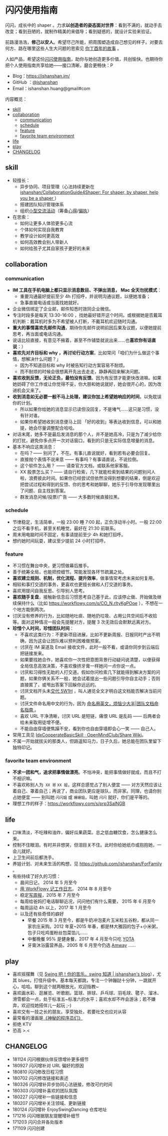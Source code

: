 

# 闪闪使用指南

闪闪，成长中的 shaper 。力求**以创造者的姿态面对世界**：看到不满的，就动手去改变；看到丑陋的，就制作精美的来倡导；看到疑惑的，就设计实验来验证。

前路漫浩浩，**修己以安人**。希望尽己所能，把周围塑造成自己想见的样子。对要去何方、路在哪里这些人生大问题的思索见 [你丁酉年的故事](https://ishanshan.im/selfedu/Review2017LunarCalendar.html) 。 

人如产品，希望这份[闪闪使用指南](usage_ishanshan.md)，助你与她创造更多价值，共创愉快。也期待你把个人使用指南共享给她——接口清晰，磨合更畅快：P

- Blog：https://ishanshan.im/
- GitHub ：[@ishanshan](https://github.com/ishanshan/)
- Email：ishanshan.huang@gmail#com

内容概览：

<!-- START doctoc generated TOC please keep comment here to allow auto update -->
<!-- DON'T EDIT THIS SECTION, INSTEAD RE-RUN doctoc TO UPDATE -->

  - [skill](#skill)
  - [collaboration](#collaboration)
    - [communication](#communication)
    - [schedule](#schedule)
    - [feature](#feature)
    - [favorite team environment](#favorite-team-environment)
  - [life](#life)
  - [play](#play)
  - [CHANGELOG](#changelog)

<!-- END doctoc generated TOC please keep comment here to allow auto update -->

## skill

- 较擅长：
	- 异步协同、项目管理（心法持续更新在 [ishanshan/CollaborationGuide4Shaper: For shaper, by shaper, help you be a shaper ](https://github.com/ishanshan/CollaborationGuide4Shaper)）
	- 搭建团队知识管理体系
	- 组织[小型交流活动](https://ishanshan.im/community/IdxActivity.html)（筹备[心得](http://openmindclub.qiniudn.com/ishanshan/ResCommunity/HbCAPEMeetupOrganizer.pdf)/[偏执](http://openmindclub.qiniudn.com/ishanshan/ResCommunity/OpinionActivity1506-ishanshan.pdf)）
- 在思索：
	- 如何让更多人体验更多心流
	- 个体如何实现自我教育
	- 教学设计如何更高效
	- 如何高效教会别人带新人
	- 如何给孩子尤其自家孩子更好的未来

## collaboration


### communication


- **IM 工具在手机电脑上都只显示消息数目、不弹出消息， Mac 全天勿扰模式**：
    - 重要沟通最好提前至少 4h 打招呼，并说明沟通议题，以便她准备；
    - 急事直接电话或当面找她就好。
- 企业微信绑定了企业邮，邮件知悉时效同企业微信。
- 专注时段多是每天 13:30-16:00 ，找她最好错开这个时间。或根据她是否戴耳机判断：戴耳机时多为不希望被人打断，不戴耳机欢迎随时沟通。
- **重大的事情喜欢先邮件沟通**，期待你先邮件说明前因后果及议题，以便她提前思考，再当面或电话沟通。
- 说话比较直接，有意见不掖着，甚至不作铺垫就说出来……也**喜欢你有话直说**：）
- **喜欢先对齐目标和 why ，再讨论行动方案**，比如常问「咱们为什么做这个事情，想解决什么问题？」
    - 因为不知道目标和 why 时被告知行动方案容易不耐烦。
    - 而不耐烦的时候会很想离开先出去走走，静静再回来解决问题。
- **喜欢收到反馈，无论正负，最怕没有反馈**。因为有反馈才能更快改进嘛。如果她妨碍了你工作或让你觉得不妥，你大胆和她说就好，她会很开心的，因为改进机会又来了。
- **收到消息如无必要一般不马上处理，建议你加上希望她响应的时间**，以免耽误你的计划。
    - 所以如果你给她的消息显示已读但没回复，不是堵气……这只是习惯，没有针对谁。
    - 如果你希望她收到消息便马上回 「好的收到」等表达收到信息，可以和她提，她会尽量调整配合哈哈。
- 对话末尾，她多不是最后发消息的那个人，并不是她高冷，只是为了减少给你的打扰，避免你多点开一次对话窗口，看到的只是无实际信息增量的消息。
- 基本不响应这类消息：
	- 在吗？—— 别问了，不在。有事儿直说就好，看到若有必要会回复。
	- 直接抛个表情不说来意 —— 有事吗？有事请直说，不说拉倒。
	- 这个软件怎么用？ —— 请查官方文档，或联系他家客服。
	- XX 股票怎么买？—— 请自行检索，几下就能检索到结果的问题别问人啦，浪费彼此时间。如果你已经尝试但依然没得到想要的结果，倒是欢迎把尝试过程和得到的反馈、你的思考和她聊聊，她乐于引导你发现哪里出了问题、自主找到答案。
	- 群发消息问候/投票/广告 —— 大多数时候直接拉黑。


### schedule

- 节律稳定，生活简单，一般 23:00 睡 7:00 起，正负浮动半小时。一般 22:00 之后不看手机，甚至关机睡觉，最好在 21:30 前联系。
- 周末用电脑时间不固定，有事请提前至少 4h 和她打招呼。
- 想约她时间玩耍，建议至少提前 24 小时打招呼。




### feature


- 不习惯在舞台中央，更习惯做幕后推手。
- 善于统筹全局，也能把控细节。常能发现各环节疏漏之处。
- **喜欢建立规则、机制，优化流程、提升效率**，做事情常考虑未来如何复用。
- 相较和事打交道的事务，更喜欢也更擅长做和人打交道的事务。
- 喜欢用提问自我反思、引导别人思考。
- **喜欢随手复盘**，接触新信息后习惯思考自己基于此，应该停止做、开始做及继续保持什么（比如 https://workflowy.com/s/CO_N.rltyKgPOoe ），不想在一个地方栽倒两次。
- 讨厌没有修养的行为，比如随地吐痰、随地扔垃圾、占用公共空间后不收拾等。面对这种情况一般会先提醒对方，提醒 3 次无效后会默默远离对方。
- **珍惜个人时间，珍惜团队时间**：
	- 不喜欢这类行为：不更新项目进展，比如不更新周报、日报同时产出不明确，因为这会让团队难以预判困难做预案。
	- 讨厌在 IM 渠道及 Email 接收文件，此时一般不看，或请你同步到云端后把链接发来。
	- 如果要找她合作，她喜欢你一次性把意图背景行动疑问说清楚，以便获得全局信息高效决策，不喜欢像挤牙膏一样她问一点你说一点。
	- 讨厌和习得性无助的人打交道。假如你问检索几下就能得到解决方案的问题，如果你俩关系不一般，她会试着提出一些问题引导你自主动手；否则直接匿了，或甩出答案下回躲你远远的。
	- 讨厌文档开头未[交代 5W1H](https://github.com/OpenMindClub/Share/wiki/HbDoc) ，叫人通览全文才明白这文档能否解决当前问题。
	- 讨厌文件命名用中文的行为，因为 [命名用英文，烦恼少大半|团队文档命名指南 ](https://ishanshan.im/community/HbDocName.html)。
	- 喜欢 URL 干净清晰，讨厌 URL 是短链，痛恨 URL 是乱码 —— 后两者会给未来取用徒增不便。
	- 不能自由穿墙便焦躁不安，看到你也自由穿墙即会心一笑 —— 自己人。
- 常用工具见 [IdxCooperateBasicSkill · OpenMindClub/Share Wiki](https://github.com/OpenMindClub/Share/wiki/IdxCooperateBasicSkill)。
- 不属一开始就拔尖的那类人，但路遥知马力，日子久后，她总能在团队里留下独特印记。

### favorite team environment

- **不求一团和气，追求把事情做漂亮**。不怕冲突，能把事情做好就成，而且不打不相识嘛。
- 不喜欢称别人为` XX 哥` `XX 姐`，这样总感觉占了别人便宜 —— 对方天然应该让着自己、罩着自己；再说了，商业团队更应是球队，而非家。同理，也请你别占她便宜 —— 别叫她 `闪闪姐` 或 `姗姗姐`，叫她 `闪闪` 就好，你们是平等的。
- 理想工作的样子：https://workflowy.com/s/prp3SaINGB

## life



- 口味清淡，不吃辣和油炸，偏好瓜果蔬菜。总之低血糖饮食，怎么健康怎么来。
- 控制不住眼泪。有时并非想哭，但泪目关不住。此时你给她纸巾或抱抱她，一会儿就好。
- 上卫生间前后都洗手。
- 养娃计划、对未来生活的构想，见 https://github.com/ishanshan/ForFamily 。
- 有些持续了好久的习惯：
	- 晨间日记， 2014 年 5 月至今
	- [用 WorkFlowy 记工作日志](https://ishanshan.im/selfedu/HbOutputOwetoWorkFlowy.html)， 2014 年 8 月至今
	- 稳定[写周报](https://ishanshan.im/selfedu/TipsWeekly.html)，2015 年 7 月至今
	- 每周给爸妈打电话聊聊近况，问问他们有什么需要， 2015 年 6 月至今
	- 每周运动 4h 以上，2017 年 1 月至今
	- 以及还有些奇怪的癖好
		- 早餐 2015 年 3 月至今，都是牛奶冲泡麦片玉米粒五谷粉，都从同一家农庄采购。2012 年夏~2015 年春，都是林大雅园的包子+小米粥，包子只吃鸡蛋粉丝包菜馅儿……
		- 中餐晚餐 95% 是健身餐，2017 年 4 月至今只吃 [YOTA](http://www.yotafood.com/)
		- 牙膏沐浴露营养品，2005 年 6 月至今仍选 [Amway](http://www.amway.com/)  ……


## play



- 喜欢摇摆舞（见 [Swing 吧！你的苦乐，swing 知道 | ishanshan's blog](https://ishanshan.im/selfedu/YouNeedSwing.html)），尤其 blues，打怪升级中。基本每天都跳，专注一个钟蹦跶十分钟，一跳就开心，哈哈。聊到这个就两眼放光，欢迎指教~ 
- 喜欢画水彩、逛展览、听歌剧。篮球、排球、乒乓球、羽毛球、毽子、溜冰、滑雪都会一点，处于标准五~标准六的水平；喜欢水却不咋会游泳；若不嫌弃，欢迎找她搭伴儿一起玩 ;-)
- 喜欢交有一技之长的朋友。享受独处，若要社交也应对从容
- 最常看的漫画是[《神秘的程序员们》](http://weixin.sogou.com/weixin?type=1&s_from=input&query=%E7%A5%9E%E7%A7%98%E7%9A%84%E7%A8%8B%E5%BA%8F%E5%91%98%E4%BB%AC&ie=utf8&_sug_=n&_sug_type_=&w=01019900&sut=1799&sst0=1530540335811&lkt=1%2C1530540335705%2C1530540335705)
- 拒绝 KTV
- 恐高 >.<


## CHANGELOG 

- 181124 闪闪根据伙伴反馈增补更多细节
- 180927 闪闪增补对 URL 偏好的原因
- 180810 闪闪修改日程习惯
- 180702 闪闪修改链接和表述
- 180326 闪闪增补异步协同心法链接，修改可约时间
- 180303 闪闪增补喜欢的团队氛围
- 180227 闪闪增补一些链接和信息
- 180207 闪闪增补关注领域、更新链接
- 180124 闪闪增补 EnjoySwingDancing 仓库地址
- 171216 闪闪根据朋友提醒增补细节
- 171203 闪闪合并各处版本
- 171109 闪闪创建

